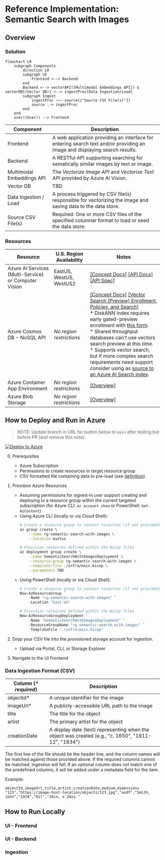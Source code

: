 # Reference Implementation: Semantic Search with Images

## Overview

### Solution

```mermaid
flowchart LR
    subgraph Components
        direction LR
        subgraph UI
            Frontend <--> Backend
        end
        Backend <--> vectorAPI([Multimodal Embeddings API]) & vectorDB[(Vector DB)] <--> ingestProc[Data Ingestion/Load]
        subgraph Ingest
            ingestProc ~~~ source[["Source CSV File(s)"]]
            source .-> ingestProc
        end
    end
    user((User)) --> Frontend
```

| Component | Description |
|-----------|-------------|
| Frontend | A web application providing an interface for entering search text and/or providing an image and displaying search results. |
| Backend | A RESTful API supporting searching for sematically similar images by text or image. |
| Multimodal Embeddings API | The *Vectorize Image API* and *Vectorize Text API* provided by Azure AI Vision. |
| Vector DB | TBD |
| Data Ingestion / Load | A process triggered by CSV file(s) responsible for vectorizing the image and saving data to the data store. |
| Source CSV File(s) | Required: One or more CSV files of the specified columnar format to load or seed the data store. |

### Resources

| Resource | U.S. Region Availability | Notes |
|----------|--------------------------|-------|
| Azure AI Services (Multi-Service) *or* Computer Vision | EastUS, WestUS, WestUS2 | [[Concept Docs]](https://learn.microsoft.com/en-us/azure/ai-services/computer-vision/concept-image-retrieval) [[API Docs]](https://learn.microsoft.com/en-us/azure/ai-services/computer-vision/how-to/image-retrieval) [[API Spec]](https://learn.microsoft.com/en-us/rest/api/computervision/vectorize?view=rest-computervision-2024-02-01) |
| Azure Cosmos DB - NoSQL API | *No region restrictions* | [[Concept Docs]](https://learn.microsoft.com/en-us/azure/cosmos-db/vector-database#nosql-api) [[Vector Search (Preview) Enrollment, Policies, and Search]](https://learn.microsoft.com/en-us/azure/cosmos-db/nosql/vector-search) <br/>* DiskANN index requires early gated-preview enrollment with [this form](https://aka.ms/DiskANNSignUp). <br/>* Shared throughput databases can't use vectors search preview at this time. <br/>* Supports vector search, but if more complex search requirements need support consider using as [source to an Azure AI Search index](https://learn.microsoft.com/en-us/azure/search/search-howto-index-cosmosdb). |
| Azure Container App Environment | *No region restrictions* | [[Overview]](https://learn.microsoft.com/en-us/azure/container-apps/overview) |
| Azure Blob Storage | *No region restrictions* | [[Overview]](https://learn.microsoft.com/en-us/azure/storage/blobs/storage-blobs-introduction) |

## How to Deploy and Run in Azure

> NOTE: Update branch in URL for button below to `main` after testing but before PR (and remove this note).

[![Deploy to Azure](https://aka.ms/deploytoazurebutton)](https://portal.azure.com/#create/Microsoft.Template/uri/https%3A%2F%2Fraw.githubusercontent.com%2FAzure%2Fappinno-gbb-glam-experiments%2Fref-arch-search%2Freference-implementations%2semantic-search-for-images%2Finfra%2Fazuredeploy.json)

0. Prerequisites
    - Azure Subscription
    - Permissions to create resources in target resource group
    - CSV formatted file containing data to pre-load (see [definition](#data-ingestion-format-csv))

1. Provision Azure Resources
    - Assuming permissions for signed-in user support creating and deploying to a resource group within the current targeted subscription (for Azure CLI: `az account show` or PowerShell: `Get-AzContext`)
    - Using Azure CLI (locally or via Cloud Shell):
        ```sh
        # Create a resource group to contain resources (if not provided)
        az group create \
            --name rg-semantic-search-with-images \
            --location eastus

        # Provision resources defined within the Bicep files
        az deployment group create \
            --name SemanticSearchWithImagesDeployment \
            --resource-group rg-semantic-search-with-images \
            --template-file ./infra/main.bicep \
            --parameters TBD
        ```
    - Using PowerShell (locally or via Cloud Shell):
        ```ps1
        # Create a resource group to contain resources (if not provided)
        New-AzResourceGroup `
            -Name "rg-semantic-search-with-images" `
            -Location "East US"

        # Provision resources defined within the Bicep files
        New-AzResourceGroupDeployment `
            -Name "SemanticSearchWithImagesDeployment" `
            -ResourceGroupName "rg-semantic-search-with-images" `
            -TemplateFile ".\infra\main.bicep"
        ```

2. Drop your CSV file into the provisioned storage account for ingestion.
    - Upload via Portal, CLI, or Storage Explorer
3. Navigate to the UI Frontend

### Data Ingestion Format (CSV)

| Column (*\* required*) | Description |
|------------------------|-------------|
| objectId* | A unique identifier for the image |
| imageUrl* | A publicly-accessible URL path to the image |
| title | The title for the object |
| artist | The primary artist for the object |
| creationDate | A display date (text) representing when the object was created (e.g., "c. 1650", "1911-12", "1834") |

The first line of the file should be the header line, and the column names will be matched against those provided above. If the required columns cannot be matched, ingestion will fail. If an optional column does not match one of the predefined columns, it will be added under a metadata field for the item.

Example:
```csv
objectId,imageUrl,title,artist,creationDate,medium,dimensions
"123","https://image-host-location/objects/123.jpg","asdf","Smith, John","1974","Oil","24in. x 24in."
```

## How to Run Locally

### UI - Frontend

### UI - Backend

### Ingestion